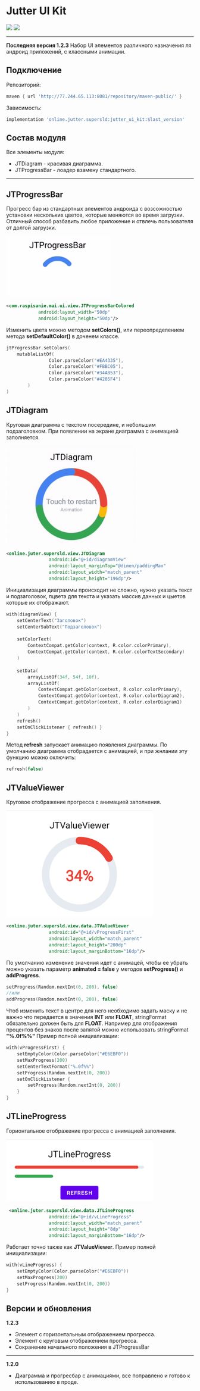 # Jutter UI Kit
![](https://img.shields.io/github/stars/SuperSLD/JutterUiKit) ![](https://img.shields.io/github/forks/SuperSLD/JutterUiKit)

---

**Последняя версия 1.2.3**
Набор UI элементов различного назначения ля андроид приложений, с классными анимации.
## Подключение
Репозиторий:
```gradle
maven { url 'http://77.244.65.113:8081/repository/maven-public/' }
```
Зависимость:
```gradle
implementation 'online.jutter.supersld:jutter_ui_kit:$last_version'
```

## Состав модуля
Все элементы модуля:
- JTDiagram - красивая диаграмма.
- JTProgressBar - лоадер взамену стандартного.
---
## JTProgressBar
Прогресс бар из стандартных элементов андроида с возсожностью установки нескольких цветов, которые меняются во время загрузки. Отличный способ разбавить любое приложение и отвлечь пользователя от долгой загрузки.

![](https://github.com/SuperSLD/JutterUiKit/blob/main/images/20210502_173336.gif?raw=true)

```xml
<com.raspisanie.mai.ui.view.JTProgressBarColored
            android:layout_width="50dp"
            android:layout_height="50dp"/>
```
Изменить цвета можно методом **setColors()**, или переопределением метода **setDefaultColor()** в доченем классе.
```kotlin
jtProgressBar.setColors(
    mutableListOf(
                Color.parseColor("#EA4335"),
                Color.parseColor("#FBBC05"),
                Color.parseColor("#34A853"),
                Color.parseColor("#4285F4")
        )
)
```
## JTDiagram
Круговая диаграмма с текстом посередине, и небольшим подзаголовком. При появлении на экране диаграмма с анимацией заполняется.

![](https://github.com/SuperSLD/JutterUiKit/blob/main/images/20210502_173138.gif?raw=true)

```xml
<online.juter.supersld.view.JTDiagram
                android:id="@+id/diagramView"
                android:layout_marginTop="@dimen/paddingMax"
                android:layout_width="match_parent"
                android:layout_height="196dp"/>
```
Инициализация диаграммы происходит не сложно, нужно указать текст и подзаголовок, пцвета для текста и указать массив данных и цыетов которые их отображают.
```kotlin
with(diagramView) {
    setCenterText("Заголовок")
    setCenterSubText("Подзаголовок")

    setColorText(
        ContextCompat.getColor(context, R.color.colorPrimary),
        ContextCompat.getColor(context, R.color.colorTextSecondary)
    )

    setData(
        arrayListOf(34f, 54f, 10f),
        arrayListOf(
            ContextCompat.getColor(context, R.color.colorPrimary),
            ContextCompat.getColor(context, R.color.colorDiagram2),
            ContextCompat.getColor(context, R.color.colorDiagram1)
        )
    )
    refresh()
    setOnClickListener { refresh() }
}
```
Метод **refresh** запускает анимацию появления диаграммы. По умолчанию диаграмма отобрадается с анимацией, и при жнлании эту функцию можно оключить:
```kotlin
refresh(false)
```
## JTValueViewer
Круговое отображение прогресса с анимацией заполнения.

![](https://github.com/SuperSLD/JutterUiKit/blob/main/images/9Aj00aQ7eb.gif?raw=true)

```xml
<online.juter.supersld.view.data.JTValueViewer
                android:id="@+id/vProgressFirst"
                android:layout_width="match_parent"
                android:layout_height="200dp"
                android:layout_marginBottom="16dp"/>
```

По умолчанию изменение значения идет с анимацей, чтобы ее убрать можно указать параметр **animated = false** у методов **setProgress()** и **addProgress**.
```kotlin
setProgress(Random.nextInt(0, 200), false)
//или
addProgress(Random.nextInt(0, 200), false)
```
Чтоб изменить текст в центре для него необходимо задать маску и не важно что передается в значения **INT** или **FLOAT**, stringFormat обязательно должен быть для **FLOAT**. Например для отображения процентов без знаков после запятой можно использовать stringFormat **"%.0f%%"**
Пример полной инициализации:
```kotlin
with(vProgressFirst) {
    setEmptyColor(Color.parseColor("#E6EBF0"))
    setMaxProgress(200)
    setCenterTextFormat("%.0f%%")
    setProgress(Random.nextInt(0, 200))
    setOnClickListener {
        setProgress(Random.nextInt(0, 200))
    }
}
```
## JTLineProgress
Горионтальное отображение прогресса с анимацией заполнения.

![](https://github.com/SuperSLD/JutterUiKit/blob/main/images/rCRxFiHa1E.gif?raw=true)

```xml
 <online.juter.supersld.view.data.JTLineProgress
                android:id="@+id/vLineProgress"
                android:layout_width="match_parent"
                android:layout_height="8dp"
                android:layout_marginBottom="16dp"/>
```
Работает точно также как **JTValueViewer**.
Пример полной инициализации:
```kotlin
with(vLineProgress) {
    setEmptyColor(Color.parseColor("#E6EBF0"))
    setMaxProgress(200)
    setProgress(Random.nextInt(0, 200))
}
```
## Версии и обновления
**1.2.3**
- Элемент с горизонтальным отображением прогресса.
- Элемент с круговым отображением прогресса.
- Сокранение начального положения в JTProgressBar
---
**1.2.0**
- Диаграмма и прогресбар с анимациями, все поправлено и готово к использованию в проде.
